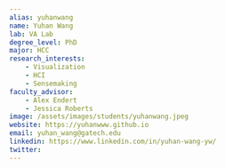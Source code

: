 ```yaml
---
alias: yuhanwang
name: Yuhan Wang
lab: VA Lab
degree_level: PhD
major: HCC
research_interests:
    - Visualization
    - HCI
    - Sensemaking
faculty_advisor:
    - Alex Endert
    - Jessica Roberts
image: /assets/images/students/yuhanwang.jpeg
website: https://yuhanwww.github.io
email: yuhan_wang@gatech.edu
linkedin: https://www.linkedin.com/in/yuhan-wang-yw/
twitter:
---
```

